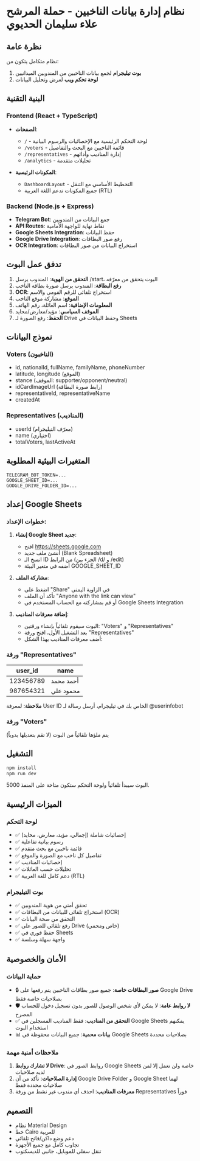 # نظام إدارة بيانات الناخبين - حملة المرشح علاء سليمان الحديوي

## نظرة عامة
نظام متكامل يتكون من:
1. **بوت تيليجرام** لجمع بيانات الناخبين من المندوبين الميدانيين
2. **لوحة تحكم ويب** لعرض وتحليل البيانات

## البنية التقنية

### Frontend (React + TypeScript)
- **الصفحات**:
  - `/` - لوحة التحكم الرئيسية مع الإحصائيات والرسوم البيانية
  - `/voters` - قائمة الناخبين مع البحث والتفاصيل
  - `/representatives` - إدارة المناديب وأدائهم
  - `/analytics` - تحليلات متقدمة

- **المكونات الرئيسية**:
  - `DashboardLayout` - التخطيط الأساسي مع التنقل
  - جميع المكونات تدعم اللغة العربية (RTL)

### Backend (Node.js + Express)
- **Telegram Bot**: جمع البيانات من المندوبين
- **API Routes**: نقاط نهاية للواجهة الأمامية
- **Google Sheets Integration**: حفظ البيانات
- **Google Drive Integration**: رفع صور البطاقات
- **OCR Integration**: استخراج البيانات من صور البطاقات

## تدفق عمل البوت

1. **التحقق من الهوية**: المندوب يرسل /start، البوت يتحقق من معرّفه
2. **رفع البطاقة**: المندوب يرسل صورة بطاقة الناخب
3. **OCR**: استخراج تلقائي للرقم القومي والاسم
4. **الموقع**: مشاركة موقع الناخب
5. **المعلومات الإضافية**: اسم العائلة، رقم الهاتف
6. **الموقف السياسي**: مؤيد/معارض/محايد
7. **الحفظ**: رفع الصورة لـ Drive وحفظ البيانات في Sheets

## نموذج البيانات

### Voters (الناخبون)
- id, nationalId, fullName, familyName, phoneNumber
- latitude, longitude (الموقع)
- stance (الموقف: supporter/opponent/neutral)
- idCardImageUrl (رابط صورة البطاقة)
- representativeId, representativeName
- createdAt

### Representatives (المناديب)
- userId (معرّف التيليجرام)
- name (اختياري)
- totalVoters, lastActiveAt

## المتغيرات البيئية المطلوبة

```
TELEGRAM_BOT_TOKEN=...
GOOGLE_SHEET_ID=...
GOOGLE_DRIVE_FOLDER_ID=...
```

## إعداد Google Sheets

### خطوات الإعداد:

1. **إنشاء Google Sheet جديد**:
   - افتح https://sheets.google.com
   - أنشئ ملف جديد (Blank Spreadsheet)
   - انسخ الـ ID من الرابط (الجزء بين /d/ و /edit)
   - أضفه في متغير البيئة GOOGLE_SHEET_ID

2. **مشاركة الملف**:
   - اضغط على "Share" في الزاوية اليمنى
   - تأكد أن الملف "Anyone with the link can view"
   - أو قم بمشاركته مع الحساب المستخدم في Google Sheets Integration

3. **إضافة معرفات المناديب**:
   - البوت سيقوم تلقائياً بإنشاء ورقتين: "Voters" و "Representatives"
   - بعد التشغيل الأول، افتح ورقة "Representatives"
   - أضف معرفات المناديب بهذا الشكل:

### ورقة "Representatives"
| user_id   | name        |
|-----------|-------------|
| 123456789 | أحمد محمد   |
| 987654321 | محمود علي   |

**ملاحظة**: لمعرفة User ID الخاص بك في تيليجرام، أرسل رسالة لـ @userinfobot

### ورقة "Voters"
يتم ملؤها تلقائياً من البوت (لا تقم بتعديلها يدوياً)

## التشغيل

```bash
npm install
npm run dev
```

البوت سيبدأ تلقائياً ولوحة التحكم ستكون متاحة على المنفذ 5000.

## الميزات الرئيسية

### لوحة التحكم
- ✅ إحصائيات شاملة (إجمالي، مؤيد، معارض، محايد)
- ✅ رسوم بيانية تفاعلية
- ✅ قائمة ناخبين مع بحث متقدم
- ✅ تفاصيل كل ناخب مع الصورة والموقع
- ✅ إحصائيات المناديب
- ✅ تحليلات حسب العائلات
- ✅ دعم كامل للغة العربية (RTL)

### بوت التيليجرام
- ✅ تحقق أمني من هوية المندوبين
- ✅ استخراج تلقائي للبيانات من البطاقات (OCR)
- ✅ التحقق من صحة البيانات
- ✅ رفع تلقائي للصور على Drive (خاص ومحمي)
- ✅ حفظ فوري في Sheets
- ✅ واجهة سهلة وسلسة

## الأمان والخصوصية

### حماية البيانات
- 🔒 **صور البطاقات خاصة**: جميع صور بطاقات الناخبين يتم رفعها على Google Drive بصلاحيات خاصة فقط
- 🛡️ **لا روابط عامة**: لا يمكن لأي شخص الوصول للصور بدون تسجيل دخول للحساب المصرح
- ✅ **التحقق من المناديب**: فقط المناديب المسجلين في Google Sheets يمكنهم استخدام البوت
- 📊 **بيانات محمية**: جميع البيانات محفوظة في Google Sheets بصلاحيات محددة

### ملاحظات أمنية مهمة
1. **لا تشارك روابط Drive**: روابط الصور في Google Sheets خاصة ولن تعمل إلا لمن لديه صلاحيات
2. **إدارة الصلاحيات**: تأكد من أن Google Drive Folder و Google Sheet لهما صلاحيات محددة فقط
3. **معرفات المناديب**: احذف أي مندوب غير نشط من ورقة Representatives فوراً

## التصميم

- نظام Material Design
- خط Cairo للعربية
- دعم وضع داكن/فاتح تلقائي
- تجاوب كامل مع جميع الأجهزة
- تنقل سفلي للموبايل، جانبي للديسكتوب
